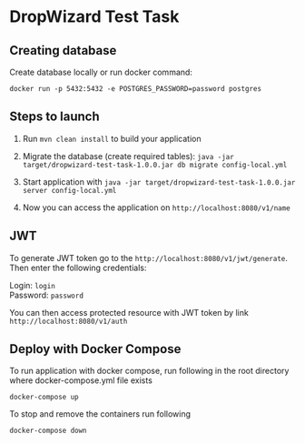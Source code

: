 # DropWizard Test Task

Creating database
---
Create database locally or run docker command:

`docker run -p 5432:5432 -e POSTGRES_PASSWORD=password postgres`

Steps to launch
---
1. Run `mvn clean install` to build your application
1. Migrate the database (create required tables):
```java -jar target/dropwizard-test-task-1.0.0.jar db migrate config-local.yml```

4. Start application with `java -jar target/dropwizard-test-task-1.0.0.jar server config-local.yml`
5. Now you can access the application on `http://localhost:8080/v1/name`

JWT
---
To generate JWT token go to the `http://localhost:8080/v1/jwt/generate`. Then enter the following credentials:

Login: `login`  
Password: `password`

You can then access protected resource with JWT token by link `http://localhost:8080/v1/auth`

Deploy with Docker Compose
---
To run application with docker compose, run following in the root directory where docker-compose.yml file exists

`docker-compose up`

To stop and remove the containers run following

`docker-compose down` 
